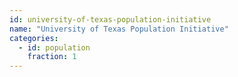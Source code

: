 ```yaml
---
id: university-of-texas-population-initiative
name: "University of Texas Population Initiative"
categories:
  - id: population
    fraction: 1
--- 
```

